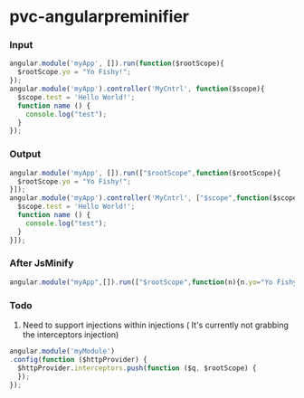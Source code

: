 pvc-angularpreminifier
========

### Input
```js
angular.module('myApp', []).run(function($rootScope){
  $rootScope.yo = "Yo Fishy!";
});
angular.module('myApp').controller('MyCntrl', function($scope){
  $scope.test = 'Hello World!';
  function name () {
    console.log("test");
  }
});
```

### Output
```js
angular.module('myApp', []).run(["$rootScope",function($rootScope){
  $rootScope.yo = "Yo Fishy!";
}]);
angular.module('myApp').controller('MyCntrl', ["$scope",function($scope){
  $scope.test = 'Hello World!';
  function name () {
    console.log("test");
  }
}]);

```

### After JsMinify
```js
angular.module("myApp",[]).run(["$rootScope",function(n){n.yo="Yo Fishy!"}]);angular.module("myApp").controller("MyCntrl",["$scope",function(n){n.test="Hello World!"}])
```


### Todo

1. Need to support injections within injections ( It's currently not grabbing the interceptors injection)
```js
angular.module('myModule')
.config(function ($httpProvider) {
  $httpProvider.interceptors.push(function ($q, $rootScope) {
  });
});
```